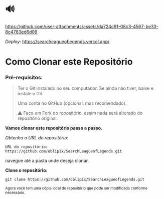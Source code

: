 # 🔊





https://github.com/user-attachments/assets/da724c91-08c3-4567-be33-8c4783ed6d09








   _Deploy_:
 https://searcheagueoflegends.vercel.app/




# Como Clonar este Repositório

>
### Pré-requisitos:


> Ter o Git instalado no seu computador.
> Se ainda não tiver, baixe e instale o Git.
>
> Uma conta no GitHub (opcional, mas recomendado).
>
> ⚠️ Faça um Fork do repositório, assim nada será alterado do repositório original.



**Vamos clonar este repositório passo a passo.**

_Obtenha a URL do repositório:_

`URL do repositório: https://github.com/oblipix/SearchLeagueofLegends.git`




navegue até a pasta onde deseja clonar.


**Clone o repositório:**

`git clone https://github.com/oblipix/SearchLeagueofLegends.git`


<sub> Agora você tem uma cópia local do repositório que pode ser modificada conforme necessário. </sub>





